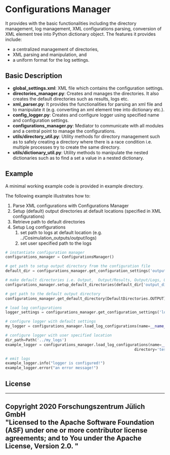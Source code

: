 # Configurations Manager

It provides with the basic functionalities including the 
directory management, log management, XML configurations parsing,
conversion of XML element tree into Python dictionary object.
The features it provides include:

* a centralized management of directories,
* XML parsing and manipulation, and
* a uniform format for the log settings.

## Basic Description

* **global_settings.xml**: XML file which contains the configuration settings.
* **directories_manager.py**: Creates and manages the directories. It also creates the default directories such as results, logs etc.  
* **xml_parser.py**: It provides the functionalities for parsing an xml file and to manipulate it (e.g. converting an xml element tree into dictionary etc.). 
* **config_logger.py**: Creates and configure logger using specified name and configuration settings.
* **configurations_manager.py**: Mediator to communicate with all modules and a central point to manage the configurations.
* **utils/directory_util.py**: Utility methods for directory management such as to safely creating a directory where there is a race condition i.e. multiple processes try to create the same directory.
* **utils/dictionary_util.py**: Utility methods to manipulate the nested dictionaries such as to find a set a value in a nested dictionary.

## Example

A minimal working example code is provided in example directory.

The following example illustrates how to:

1. Parse XML configurations with Configurations Manager
1. Setup (default) output directories at default locations (specified in XML configurations)
1. Retrieve path to default directories
1. Setup Log configurations 
   1. set path to logs at default location (e.g. ../Cosimulation_outputs/<username>_output_<timestamp>/logs)
   1. set user specified path to the logs
   
```python
# instantiate configuration manager
configurations_manager = ConfigurationsManager()

# get path to setup output directory from the configuration file
default_dir = configurations_manager.get_configuration_settings('output_directory', 'global_settings.xml')

# make default directories i.e. Output,  Output/Results, Output/Logs, Output/Figures using user id, timestamp to make it unique
configurations_manager.setup_default_directories(default_dir['output_directory'])

# get path to the default output directory
configurations_manager.get_default_directory(DefaultDirectories.OUTPUT)

# load log configurations
logger_settings = configurations_manager.get_configuration_settings('log_configurations', 'global_settings.xml')

# configure logger with default settings
my_logger = configurations_manager.load_log_configurations(name=__name__, log_configurations=logger_settings)

# configure logger with user specified location
dir_path=Path('../my_logs')
example_logger = configurations_manager.load_log_configurations(name=__name__, log_configurations=logger_settings,
                                                         directory='tests', directory_path=dir_path)

# emit logs
example_logger.info("logger is configured!")
example_logger.error("an error message!")
```

## License

------------------------------------------------------------------------------
Copyright 2020 Forschungszentrum Jülich GmbH  
"Licensed to the Apache Software Foundation (ASF) under one or more contributor
license agreements; and to You under the Apache License, Version 2.0. "
------------------------------------------------------------------------------
